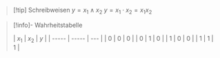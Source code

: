 >[!tip] Schreibweisen
>  $y = x_1 \land x_2$
>  $y = x_{1}\cdot x_{2} = x_{1}x_{2}$

>[!info]- Wahrheitstabelle
>
>| $x_1$ | $x_2$ | $y$ |
| ----- | ----- | --- |
| $0$   | $0$   | $0$ |
| $0$   | $1$   | $0$ |
| $1$   | $0$   | $0$ |
| $1$   | $1$   | $1$ |